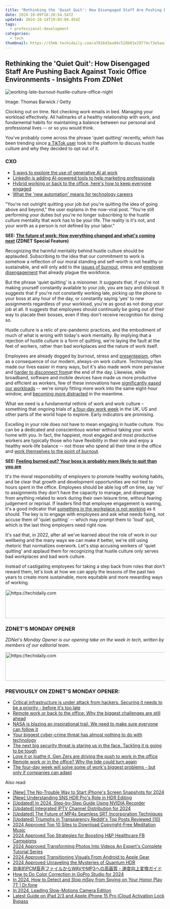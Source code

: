 ```yaml
---
title: "Rethinking the 'Quiet Quit': How Disengaged Staff Are Pushing Back Against Toxic Office Environments - Insights From ZDNet"
date: 2024-10-09T16:20:54.547Z
updated: 2024-10-14T19:03:04.454Z
tags:
  - professional-development
categories:
  - tech
thumbnail: https://thmb.techidaily.com/a7016d3aa04c528b81e29774cf3e5aa2f27aaaf885dc2a75cc1e2469ecbbb6a8.jpg
---
```


## Rethinking the 'Quiet Quit': How Disengaged Staff Are Pushing Back Against Toxic Office Environments - Insights From ZDNet

![working-late-burnout-hustle-culture-office-night](https://www.zdnet.com/a/img/resize/45ff3e798b26e9cf2b43ec7265cd17bea6fb13b8/2022/08/25/7abe243e-487e-4c98-b04b-1adc4bd45877/working-late-burnout-hustle-culture-office-night.jpg?auto=webp&precrop=2000,1124,x0,y239&width=1280)

Image: Thomas Barwick / Getty

Clocking out on time. Not checking work emails in bed. Managing your workload effectively. All hallmarks of a healthy relationship with work, and fundamental habits for maintaining a balance between our personal and professional lives -- or so you would think.

You've probably come across the phrase 'quiet quitting' recently, which has been trending since [a TikTok user](https://www.tiktok.com/discover/zkchillin) took to the platform to discuss hustle culture and why they decided to opt out of it.

### CXO

* [5 ways to explore the use of generative AI at work](https://www.zdnet.com/article/6-ways-business-leaders-are-exploring-generative-ai-at-work/)
* [LinkedIn is adding AI-powered tools to help marketing professionals](https://www.zdnet.com/article/linkedin-is-adding-ai-powered-tools-to-help-marketing-professionals/)
* [Hybrid working or back to the office, here's how to keep everyone engaged](https://www.zdnet.com/article/hybrid-working-or-back-to-the-office-heres-how-to-keep-everyone-engaged/)
* [What the 'new automation' means for technology careers](https://www.zdnet.com/article/what-the-new-automation-means-for-technology-careers/)

"You're not outright quitting your job but you're quitting the idea of going above and beyond," the user explains in the now-viral post. "You're still performing your duties but you're no longer subscribing to the hustle culture mentality that work has to be your life. The reality is it's not, and your worth as a person is not defined by your labor."

**SEE: [The future of work: How everything changed and what's coming next](https://www.zdnet.com/article/the-hybrid-work-revolution-is-within-our-reach-its-time-to-decide-what-we-want/) (ZDNET Special Feature)**

Recognizing the harmful mentality behind hustle culture should be applauded. Subscribing to the idea that our commitment to work is somehow a reflection of our moral standing and self-worth is not healthy or sustainable, and will only add to the [issues of burnout](https://www.zdnet.com/article/tech-workers-face-a-burnout-crisis-unless-employers-act-now/), stress and [employee disengagement](https://www.zdnet.com/education/professional-development/employee-engagement-in-europe-reaches-global-low/) that already plague the workforce. 

But the phrase 'quiet quitting' is a misnomer. It suggests that, if you're not making yourself constantly available to your job, you are lazy and disloyal. It suggests that if you're not constantly working late, picking up the phone to your boss at any hour of the day, or constantly saying 'yes' to new assignments regardless of your workload, you're as good as not doing your job at all. It suggests that employees should continually be going out of their way to placate their bosses, even if they don't receive recognition for doing so.

Hustle culture is a relic of pre-pandemic practices, and the embodiment of much of what is wrong with today's work mentality. By implying that a rejection of hustle culture is a form of quitting, we're laying the fault at the feet of workers, rather than bad workplaces and the nature of work itself.

Employees are already dogged by burnout, stress and [presenteeism](https://www.zdnet.com/article/digital-presenteeism-is-creating-a-future-of-work-that-nobody-wants/), often as a consequence of our modern, always-on work culture. Technology has made our lives easier in many ways, but it's also made work more pervasive and [harder to disconnect from](https://www.zdnet.com/article/right-to-disconnect-workers-want-a-legal-right-to-ignore-emails-from-their-boss/)at the end of the day. Likewise, while broadband, software and mobile devices have made us more productive and efficient as workers, few of these innovations have [significantly eased our workloads](https://www.zdnet.com/article/nights-and-weekends-remote-work-may-mean-longer-hours-lost-liberty/) \-- we're simply fitting more work into the same eight-hour window, and [becoming more distracted](https://www.zdnet.com/article/buzz-buzz-burnout-why-constant-notifications-are-ruining-our-productivity/) in the meantime.

What we need is a fundamental rethink of work and work culture – something that ongoing trials of [a four-day work week](https://www.zdnet.com/article/the-four-day-week-will-solve-some-works-biggest-problems-but-only-if-companies-can-adapt/) in the UK, US and other parts of the world hope to explore. Early indicators are promising.

Excelling in your role does not have to mean engaging in hustle culture. You can be a dedicated and conscientious worker without taking your work home with you. In fact, the happiest, most engaged and most productive workers are typically those who have flexibility in their role and enjoy a healthy work-life balance -- not those who spend all their time in the office and [work themselves to the point of burnout](https://www.zdnet.com/education/professional-development/your-cybersecurity-staff-are-burned-out-and-many-of-them-have-thought-about-quitting/).

**SEE: [Feeling burned out? Your boss is probably more likely to quit than you are](https://www.zdnet.com/article/feeling-burned-out-your-boss-is-probably-more-likely-to-quit-than-you-are/)**

It's the moral responsibility of employers to promote healthy working habits, and be clear that growth and development opportunities are not tied to hours spent in the office. Employees should be able log off on time, say 'no' to assignments they don't have the capacity to manage, and disengage from anything related to work during their own leisure time, without fearing judgement or reprisal. If leaders find that employee engagement is waning, it's a good indicator that [something in the workplace is not working](https://www.zdnet.com/article/return-to-office-realities-4-things-employees-say-theyre-struggling-with/) as it should. The key is to engage with employees and ask what needs fixing, not accuse them of 'quiet quitting' -- which may prompt them to 'loud' quit, which is the last thing employers need right now.

It's sad that, in 2022, after all we've learned about the role of work in our wellbeing and the many ways we can make it better, we're still using rhetoric that normalizes overwork. Let's stop accusing workers of 'quiet quitting' and applaud them for recognizing that hustle culture only serves bad workplaces and bad work culture.

Instead of castigating employees for taking a step back from roles that don't reward them, let's look at how we can apply the lessons of the past two years to create more sustainable, more equitable and more rewarding ways of working.

<!-- affiliate ads begin -->
<a href="https://appsumo.8odi.net/c/5597632/2118322/7443" target="_top" id="2118322">
  <img src="//a.impactradius-go.com/display-ad/7443-2118322" border="0" alt="https://techidaily.com" width="728" height="90"/>
</a>
<img height="0" width="0" src="https://appsumo.8odi.net/i/5597632/2118322/7443" style="position:absolute;visibility:hidden;" border="0" />
<!-- affiliate ads end -->

### ZDNET'S MONDAY OPENER 

_ZDNet's Monday Opener is our opening take on the week in tech, written by members of our editorial team._ 

<!-- affiliate ads begin -->
<a href="https://appsumo.8odi.net/c/5597632/2151869/7443" target="_top" id="2151869">
  <img src="//a.impactradius-go.com/display-ad/7443-2151869" border="0" alt="https://techidaily.com" width="728" height="90"/>
</a>
<img height="0" width="0" src="https://appsumo.8odi.net/i/5597632/2151869/7443" style="position:absolute;visibility:hidden;" border="0" />
<!-- affiliate ads end -->

### PREVIOUSLY ON ZDNET'S MONDAY OPENER:

* [Critical infrastructure is under attack from hackers. Securing it needs to be a priority - before it's too late](https://www.zdnet.com/article/critical-infrastructure-is-under-attack-from-hackers-securing-it-needs-to-be-a-priority-right-now/)
* [Remote work or back to the office: Why the biggest challenges are still ahead](https://www.zdnet.com/article/remote-work-or-back-to-the-office-why-the-biggest-challenges-are-still-ahead/)
* [NASA is blazing an inspirational trail. We need to make sure everyone can follow it](https://www.zdnet.com/article/nasa-is-blazing-an-inspirational-trail-we-need-to-make-sure-everyone-can-follow-it/)
* [Your biggest cyber-crime threat has almost nothing to do with technology](https://www.zdnet.com/article/your-biggest-cyber-crime-threat-has-almost-nothing-to-do-with-technology/)
* [The next big security threat is staring us in the face. Tackling it is going to be tough](https://www.zdnet.com/article/the-next-big-security-threat-is-staring-us-in-the-face-tackling-it-is-going-to-be-tough/)
* [Love it or loathe it, Gen Zers are driving the push to work in the office](https://www.zdnet.com/education/professional-development/love-it-or-loath-it-gen-zers-are-driving-the-push-to-work-in-the-office/)
* [Remote work or in the office? Why the tide could turn again](https://www.zdnet.com/education/professional-development/remote-work-or-hybrid-why-employers-have-changed-their-minds/)
* [The four-day week will solve some of work's biggest problems - but only if companies can adapt](https://www.zdnet.com/article/the-four-day-week-will-solve-some-works-biggest-problems-but-only-if-companies-can-adapt/)

<ins class="adsbygoogle"
     style="display:block"
     data-ad-format="autorelaxed"
     data-ad-client="ca-pub-7571918770474297"
     data-ad-slot="1223367746"></ins>

<ins class="adsbygoogle"
     style="display:block"
     data-ad-client="ca-pub-7571918770474297"
     data-ad-slot="8358498916"
     data-ad-format="auto"
     data-full-width-responsive="true"></ins>

<span class="atpl-alsoreadstyle">Also read:</span>
<div><ul>
<li><a href="https://visual-screen-recording.techidaily.com/new-the-no-trouble-way-to-start-iphones-screen-snapshots-for-2024/"><u>[New] The No-Trouble Way to Start iPhone's Screen Snapshots for 2024</u></a></li>
<li><a href="https://some-tips.techidaily.com/new-understanding-sns-hdr-pros-role-in-hdr-editing/"><u>[New] Understanding SNS HDR Pro's Role in HDR Editing</u></a></li>
<li><a href="https://desktop-recording.techidaily.com/updated-in-2024-step-by-step-guide-using-nvidia-recorder/"><u>[Updated] In 2024, Step-by-Step Guide Using NVIDIA Recorder</u></a></li>
<li><a href="https://desktop-recording.techidaily.com/updated-integrated-iptv-channel-distribution-for-2024/"><u>[Updated] Integrated IPTV Channel Distribution for 2024</u></a></li>
<li><a href="https://some-tips.techidaily.com/updated-the-future-of-mp4s-seamless-srt-incorporation-techniques/"><u>[Updated] The Future of MP4s Seamless SRT Incorporation Techniques</u></a></li>
<li><a href="https://some-guidance.techidaily.com/updated-triumphs-in-transparency-reddits-top-posts-reviewed-10/"><u>[Updated] Triumphs in Transparency Reddit's Top Posts Reviewed (10)</u></a></li>
<li><a href="https://extra-lessons.techidaily.com/2024-approved-top-10-sites-to-download-copyright-free-meditation-music/"><u>2024 Approved Top 10 Sites to Download Copyright-Free Meditation Music</u></a></li>
<li><a href="https://some-tips.techidaily.com/2024-approved-top-strategies-for-boosting-handp-healthcare-fb-campaigns/"><u>2024 Approved Top Strategies for Boosting H&P Healthcare FB Campaigns</u></a></li>
<li><a href="https://some-tips.techidaily.com/2024-approved-transforming-photos-into-videos-an-experts-complete-tutorial-series/"><u>2024 Approved Transforming Photos Into Videos An Expert's Complete Tutorial Series</u></a></li>
<li><a href="https://some-tips.techidaily.com/2024-approved-transitioning-visuals-from-android-to-apple-gear/"><u>2024 Approved Transitioning Visuals From Android to Apple Gear</u></a></li>
<li><a href="https://some-tips.techidaily.com/2024-approved-unraveling-the-mysteries-of-quantum-hdr/"><u>2024 Approved Unraveling the Mysteries of Quantum HDR</u></a></li>
<li><a href="https://discover-blog.techidaily.com/pcmwavmp3/"><u>効率的PCM音声ファイルからWAVやMP3への高画質・速度向上変換ガイド</u></a></li>
<li><a href="https://extra-tips.techidaily.com/how-to-do-color-correction-in-gopro-studio-for-2024/"><u>How to Do Color Correction in GoPro Studio for 2024</u></a></li>
<li><a href="https://review-topics.techidaily.com/in-2024-how-to-detect-and-stop-mspy-from-spying-on-your-honor-play-7t-drfone-by-drfone-virtual-android/"><u>In 2024, How to Detect and Stop mSpy from Spying on Your Honor Play 7T | Dr.fone</u></a></li>
<li><a href="https://some-tips.techidaily.com/in-2024-leading-slow-motions-camera-edition/"><u>In 2024, Leading Slow-Motions Camera Edition</u></a></li>
<li><a href="https://activate-lock.techidaily.com/latest-guide-on-ipad-23-and-apple-iphone-15-pro-icloud-activation-lock-bypass-by-drfone-ios/"><u>Latest Guide on iPad 2/3 and Apple iPhone 15 Pro iCloud Activation Lock Bypass</u></a></li>
</ul></div>

